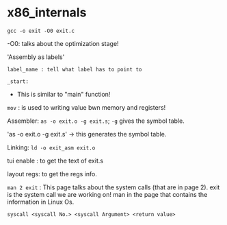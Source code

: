 # x86_internals


`gcc -o exit -O0 exit.c`

-O0: talks about the optimization stage! 


'Assembly as  labels'

`label_name : tell what label has to point to`

`_start: `
- This is similar to "main" function!

`mov` : is used to writing value bwn memory and registers!

Assembler: `as -o exit.o -g exit.s`; `-g` gives the symbol table.

'as -o exit.o -g exit.s' -> this generates the symbol table.

Linking: `ld -o exit_asm exit.o`


tui enable : to get the text of exit.s

layout regs: to get the regs info.


`man 2 exit` : This page talks about the system calls (that are in page 2). exit is the system call we are working on! man in the page that contains the information in Linux Os.

`syscall <syscall No.> <syscall Argument> <return value>`